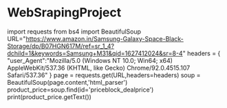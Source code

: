# WebSrapingProject
import requests
from bs4 import BeautifulSoup
URL="https://www.amazon.in/Samsung-Galaxy-Space-Black-Storage/dp/B07HGN617M/ref=sr_1_4?dchild=1&keywords=Samsung+M31&qid=1627412024&sr=8-4"
headers = {
    "user_Agent":"Mozilla/5.0 (Windows NT 10.0; Win64; x64) AppleWebKit/537.36 (KHTML, like Gecko) Chrome/92.0.4515.107 Safari/537.36"
}
page = requests.get(URL,headers=headers)
soup = BeautifulSoup(page.content,'html_parser')
product_price=soup.find(id='priceblock_dealprice')
print(product_price.getText())
